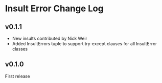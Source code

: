 # Insult Error Change Log

## v0.1.1

+ New insults contributed by Nick Weir
+ Added InsultErrors tuple to support try-except clauses for all InsultError classes

## v0.1.0

First release
